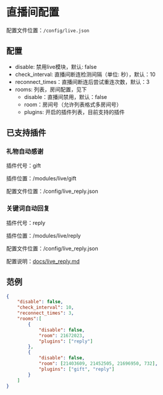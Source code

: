 # 直播间配置

配置文件位置：`/config/live.json`

## 配置

- disable: 禁用live模块，默认: false
- check_interval: 直播间断连检测间隔（单位: 秒），默认：10 
- reconnect_times：直播间断连后尝试重连次数，默认：3
- rooms: 列表，房间配置，见下
  - disable：直播间禁用，默认：false
  - room：房间号（允许列表格式多房间号）
  - plugins: 开启的插件列表，目前支持的插件

## 已支持插件

### 礼物自动感谢

插件代号：gift

插件位置：/modules/live/gift

配置文件位置：/config/live_reply.json

### 关键词自动回复

插件代号：reply

插件位置：/modules/live/reply

配置文件位置：/config/live_reply.json

配置说明：[docs/live_reply.md](/live_reply.md)

## 范例

```json
{
    "disable": false,
    "check_interval": 10,
    "reconnect_times": 3,
    "rooms":[
        {
            "disable": false,
            "room": 21672023,
            "plugins": ["reply"]
        },
        {
            "disable": false,
            "room": [21403609, 21452505, 21696950, 732],
            "plugins": ["gift", "reply"]
        }
    ]
}
```